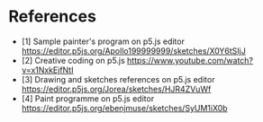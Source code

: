 # References
- [1] Sample painter's program on p5.js editor https://editor.p5js.org/Apollo199999999/sketches/X0Y6tSIjJ
- [2] Creative coding on p5.js https://www.youtube.com/watch?v=x1NxkEjfNtI
- [3] Drawing and sketches references on p5.js editor https://editor.p5js.org/Jorea/sketches/HJR4ZVuWf
- [4] Paint programme on p5.js editor https://editor.p5js.org/ebenjmuse/sketches/SyUM1iX0b